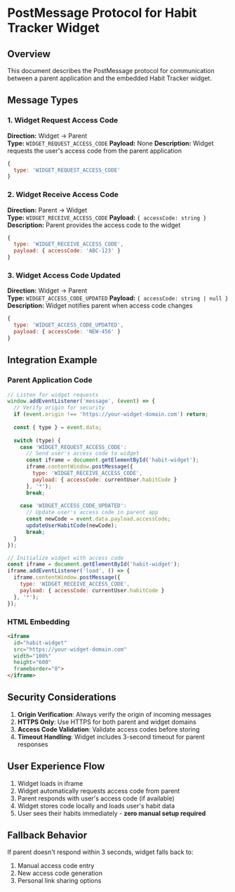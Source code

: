 # PostMessage Protocol for Habit Tracker Widget

## Overview
This document describes the PostMessage protocol for communication between a parent application and the embedded Habit Tracker widget.

## Message Types

### 1. Widget Request Access Code
**Direction:** Widget → Parent  
**Type:** `WIDGET_REQUEST_ACCESS_CODE`
**Payload:** None
**Description:** Widget requests the user's access code from the parent application

```javascript
{
  type: 'WIDGET_REQUEST_ACCESS_CODE'
}
```

### 2. Widget Receive Access Code
**Direction:** Parent → Widget  
**Type:** `WIDGET_RECEIVE_ACCESS_CODE`
**Payload:** `{ accessCode: string }`
**Description:** Parent provides the access code to the widget

```javascript
{
  type: 'WIDGET_RECEIVE_ACCESS_CODE',
  payload: { accessCode: 'ABC-123' }
}
```

### 3. Widget Access Code Updated
**Direction:** Widget → Parent  
**Type:** `WIDGET_ACCESS_CODE_UPDATED`
**Payload:** `{ accessCode: string | null }`
**Description:** Widget notifies parent when access code changes

```javascript
{
  type: 'WIDGET_ACCESS_CODE_UPDATED',
  payload: { accessCode: 'NEW-456' }
}
```

## Integration Example

### Parent Application Code

```javascript
// Listen for widget requests
window.addEventListener('message', (event) => {
  // Verify origin for security
  if (event.origin !== 'https://your-widget-domain.com') return;
  
  const { type } = event.data;
  
  switch (type) {
    case 'WIDGET_REQUEST_ACCESS_CODE':
      // Send user's access code to widget
      const iframe = document.getElementById('habit-widget');
      iframe.contentWindow.postMessage({
        type: 'WIDGET_RECEIVE_ACCESS_CODE',
        payload: { accessCode: currentUser.habitCode }
      }, '*');
      break;
      
    case 'WIDGET_ACCESS_CODE_UPDATED':
      // Update user's access code in parent app
      const newCode = event.data.payload.accessCode;
      updateUserHabitCode(newCode);
      break;
  }
});

// Initialize widget with access code
const iframe = document.getElementById('habit-widget');
iframe.addEventListener('load', () => {
  iframe.contentWindow.postMessage({
    type: 'WIDGET_RECEIVE_ACCESS_CODE',
    payload: { accessCode: currentUser.habitCode }
  }, '*');
});
```

### HTML Embedding

```html
<iframe 
  id="habit-widget"
  src="https://your-widget-domain.com"
  width="100%" 
  height="600"
  frameborder="0">
</iframe>
```

## Security Considerations

1. **Origin Verification**: Always verify the origin of incoming messages
2. **HTTPS Only**: Use HTTPS for both parent and widget domains
3. **Access Code Validation**: Validate access codes before storing
4. **Timeout Handling**: Widget includes 3-second timeout for parent responses

## User Experience Flow

1. Widget loads in iframe
2. Widget automatically requests access code from parent
3. Parent responds with user's access code (if available)
4. Widget stores code locally and loads user's habit data
5. User sees their habits immediately - **zero manual setup required**

## Fallback Behavior

If parent doesn't respond within 3 seconds, widget falls back to:
1. Manual access code entry
2. New access code generation
3. Personal link sharing options